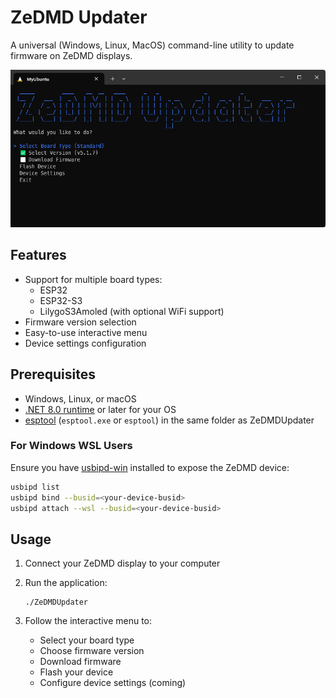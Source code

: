 # ZeDMD Updater

A universal (Windows, Linux, MacOS) command-line utility to update firmware on ZeDMD displays.

![Screenshot](screenshot.png)

## Features

- Support for multiple board types:
  - ESP32
  - ESP32-S3
  - LilygoS3Amoled (with optional WiFi support)
- Firmware version selection
- Easy-to-use interactive menu
- Device settings configuration

## Prerequisites

- Windows, Linux, or macOS
- [.NET 8.0 runtime](https://dotnet.microsoft.com/en-us/download/dotnet/8.0) or later for your OS
- [esptool](https://github.com/espressif/esptool) (`esptool.exe` or `esptool`) in the same folder as ZeDMDUpdater

### For Windows WSL Users

Ensure you have [usbipd-win](https://github.com/dorssel/usbipd-win) installed to expose the ZeDMD device:

```bash
usbipd list
usbipd bind --busid=<your-device-busid>
usbipd attach --wsl --busid=<your-device-busid>
```

## Usage

1. Connect your ZeDMD display to your computer
2. Run the application:

    ```shell
    ./ZeDMDUpdater
    ```

3. Follow the interactive menu to:

   - Select your board type
   - Choose firmware version
   - Download firmware
   - Flash your device
   - Configure device settings (coming)